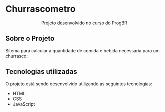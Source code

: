 # Churrascometro

<div align="center">
   Projeto desenvolvido no curso do ProgBR
</div>

## Sobre o Projeto

Sitema para calcular a quantidade de comida e bebida necessária para um churrasco:

## Tecnologias utilizadas

O projeto está sendo desenvolvido utilizando as seguintes tecnologias:

- HTML
- CSS
- JavaScript
